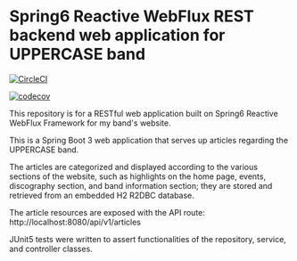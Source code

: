 # Spring6 Reactive WebFlux REST backend web application for UPPERCASE band

[![CircleCI](https://dl.circleci.com/status-badge/img/gh/markdeleon01/spring6-reactive-uppercaseband-webapp/tree/main.svg?style=svg)](https://dl.circleci.com/status-badge/redirect/gh/markdeleon01/spring6-reactive-uppercaseband-webapp/tree/main)

[![codecov](https://codecov.io/gh/markdeleon01/spring6-reactive-uppercaseband-webapp/graph/badge.svg?token=M2LUDXXSS1)](https://codecov.io/gh/markdeleon01/spring6-reactive-uppercaseband-webapp)

This repository is for a RESTful web application built on Spring6 Reactive WebFlux Framework for my band's website.

This is a Spring Boot 3 web application that serves up articles regarding the UPPERCASE band.

The articles are categorized and displayed according to the various sections of the website,
such as highlights on the home page, events, discography section, and band information section;
they are stored and retrieved from an embedded H2 R2DBC database.

The article resources are exposed with the API route:
http://localhost:8080/api/v1/articles

JUnit5 tests were written to assert functionalities of the repository, service, and controller classes.